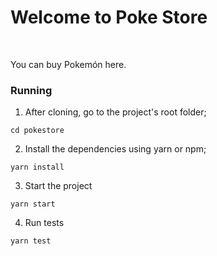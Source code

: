 <h1>Welcome to Poke Store</h1>

<br>

<p>You can buy Pokemón here.</p>

### Running

1. After cloning, go to the project's root folder;

```
cd pokestore
```

2. Install the dependencies using yarn or npm;

```
yarn install
```

3. Start the project

```
yarn start
```

4. Run tests

```
yarn test
```
